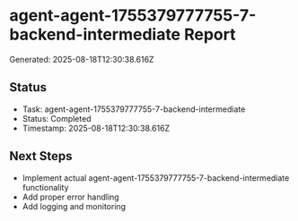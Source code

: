 # agent-agent-1755379777755-7-backend-intermediate Report

Generated: 2025-08-18T12:30:38.616Z

## Status
- Task: agent-agent-1755379777755-7-backend-intermediate
- Status: Completed
- Timestamp: 2025-08-18T12:30:38.616Z

## Next Steps
- Implement actual agent-agent-1755379777755-7-backend-intermediate functionality
- Add proper error handling
- Add logging and monitoring
